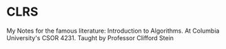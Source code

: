 # CLRS
My Notes for the famous literature: Introduction to Algorithms. At Columbia University's CSOR 4231. Taught by Professor Clifford Stein
